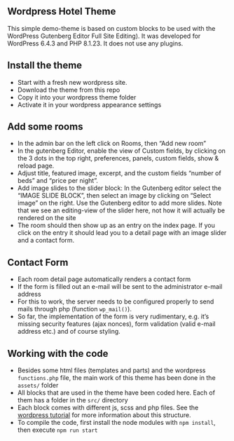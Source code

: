 ## Wordpress Hotel Theme

This simple demo-theme is based on custom blocks to be used with the WordPress
Gutenberg Editor Full Site Editing). It was developed for WordPress 6.4.3 and PHP
8.1.23. It does not use any plugins.

<h2>Install the theme</h2>

-   Start with a fresh new wordpress site.
-   Download the theme from this repo
-   Copy it into your wordpress theme folder
-   Activate it in your wordpress appearance settings

<h2>Add some rooms</h2>

-   In the admin bar on the left click on Rooms, then “Add new room”
-   In the gutenberg Editor, enable the view of Custom fields, by clicking on the 3 dots in
    the top right, preferences, panels, custom fields, show & reload page.
-   Adjust title, featured image, excerpt, and the custom fields “number of beds”
    and “price per night”.
-   Add image slides to the slider block: In the Gutenberg editor select the “IMAGE
    SLIDE BLOCK”, then select an image by clicking on “Select image” on the
    right. Use the Gutenberg editor to add more slides. Note that we see an
    editing-view of the slider here, not how it will actually be rendered on the site
-   The room should then show up as an entry on the index page. If you click on the entry it should lead you to a detail page with an image slider
    and a contact form.

<h2>Contact Form</h2>

-   Each room detail page automatically renders a contact form
-   If the form is filled out an e-mail will be sent to the administrator e-mail address
-   For this to work, the server needs to be configured properly to send mails through
    php (function `wp_mail()`).
-   So far, the implementation of the form is very rudimentary, e.g. it’s missing security
    features (ajax nonces), form validation (valid e-mail address etc.) and of course
    styling.

<h2>Working with the code</h2>

-   Besides some html files (templates and parts) and the wordpress `functions.php` file,
    the main work of this theme has been done in the `assets/` folder
-   All blocks that are used in the theme have been coded here. Each of them has a
    folder in the `src/` directory
-   Each block comes with different js, scss and php files. See the <a href="https://developer.wordpress.org/block-editor/getting-started/tutorial/">wordpress tutorial</a> for
    more information about this structure.
-   To compile the code, first install the node modules with `npm install`, then execute
    `npm run start`
